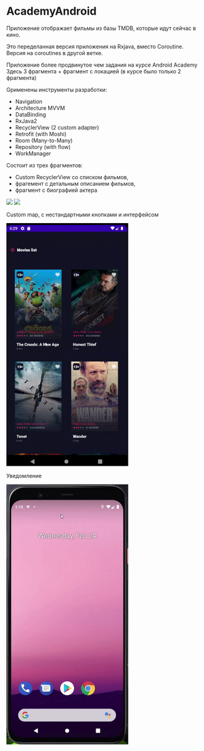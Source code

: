 # AcademyAndroid
Приложение отображает фильмы из базы TMDB, которые идут сейчас в кино.

Это переделанная версия приложения на Rxjava, вместо Coroutine.
Версия на coroutines в другой ветке.

Приложение более продвинутое чем задания на курсе Android Academy
Здесь 3 фрагмента + фрагмент с локацией (в курсе было только 2 фрагмента)


Gрименены инструменты разработки:

+ Navigation
+ Architecture MVVM
+ DataBinding
+ RxJava2
+ RecyclerView (2 custom adapter)
+ Retrofit (with Moshi)
+ Room (Many-to-Many)
+ Repository (with flow)
+ WorkManager

Состоит из трех фрагментов:

* Сustom RecyclerView со списком фильмов,
* фрагемент с детальным описанием фильмов,
* фрагмент с биографией актера

<img src="https://github.com/Art-bond/okRes/blob/main/transition2.gif" width="320">

<img src="https://github.com/Art-bond/okRes/blob/main/moviedemo9.gif" width="320">

Custom map, c нестандартными кнопками и интерфейсом

<img src="https://github.com/Art-bond/okRes/blob/main/local.gif" width="320">

Уведомление

<img src="https://github.com/Art-bond/okRes/blob/main/notification.gif" width="320">

